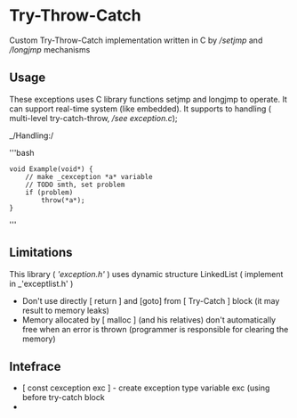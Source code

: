 # Try-Throw-Catch
Custom Try-Throw-Catch implementation written in C by _/setjmp_ and _/longjmp_ mechanisms

## Usage

These exceptions uses C library functions setjmp and longjmp to operate. It can support real-time system (like embedded). It supports to handling ( multi-level try-catch-throw, _/see exception.c_);

_/Handling:/

'''bash

    void Example(void*) {
        // make _cexception *a* variable
        // TODO smth, set problem
        if (problem)
            throw(*a*);
    }

'''

## Limitations

This library ( _'exception.h'_ ) uses dynamic structure LinkedList ( implement in _'exceptlist.h' )

* Don't use directly [ return ] and [goto] from [ Try-Catch ] block (it may result to memory leaks)
* Memory allocated by [ malloc ] (and his relatives) don't automatically free when an error is thrown (programmer is responsible for clearing the memory)

## Intefrace

*  [ const cexception exc ] - create exception type variable exc (using before try-catch block
* 

